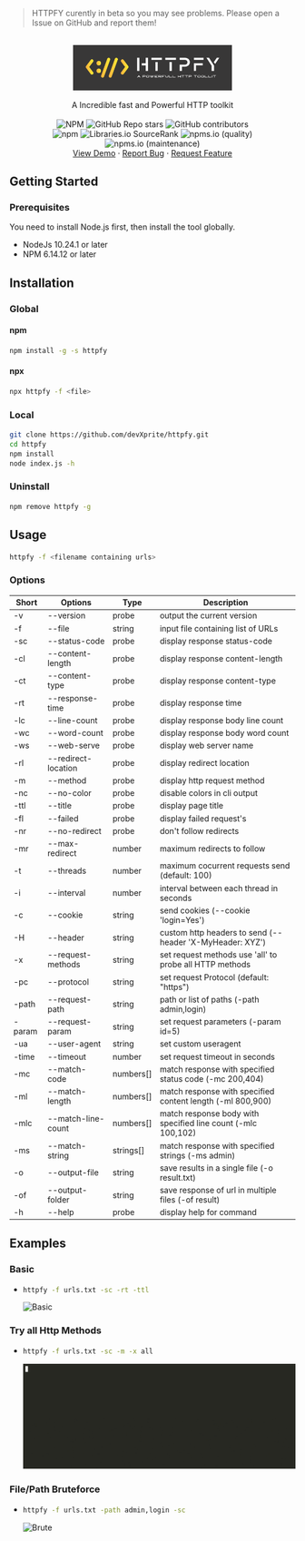 <div id="top"></div>

> HTTPFY curently in beta so you may see problems. Please open a Issue on GitHub and report them!

<br />
<div align="center">
  <a href="https://github.com/devxprite/httpfy">
    <img src="_includes/httpFy_logo.png" alt="Logo" width="280">
  </a>

  <p align="center">
    A Incredible fast and Powerful HTTP toolkit
    <br>
    <br>
    <img alt="NPM" src="https://img.shields.io/npm/l/httpfy">
    <img alt="GitHub Repo stars" src="https://img.shields.io/github/stars/devxprite/httpfy">
    <img alt="GitHub contributors" src="https://img.shields.io/github/contributors-anon/devxprite/httpfy">
    <br>
    <img alt="npm" src="https://img.shields.io/npm/dw/httpfy">
    <img alt="Libraries.io SourceRank" src="https://img.shields.io/librariesio/sourcerank/npm/httpfy">
    <img alt="npms.io (quality)" src="https://img.shields.io/npms-io/quality-score/httpfy">
    <img alt="npms.io (maintenance)" src="https://img.shields.io/npms-io/maintenance-score/httpfy">    
    <!--
    <a href="https://github.com/devxprite/httpfy"><strong>Explore the docs »</strong></a> -->
    <br />
    <a href="https://github.com/devxprite/httpfy">View Demo</a>
    ·
    <a href="https://github.com/devxprite/httpfy/issues">Report Bug</a>
    ·
    <a href="https://github.com/devxprite/httpfy/issues">Request Feature</a>
  </p>
</div>

<!-- GETTING STARTED -->

## Getting Started

### Prerequisites

You need to install Node.js first, then install the tool globally.
- NodeJs 10.24.1 or later
- NPM 6.14.12 or later

## Installation

### Global

#### npm

```bash
npm install -g -s httpfy
```

#### npx

```bash
npx httpfy -f <file>
```

### Local

```bash
git clone https://github.com/devXprite/httpfy.git
cd httpfy
npm install
node index.js -h
```

### Uninstall

```bash
npm remove httpfy -g
```

## Usage


```bash
httpfy -f <filename containing urls>
```

### Options

| Short  | Options             | Type      | Description                                                   |
| ------ | ------------------- | --------- | ------------------------------------------------------------- |
| -v     | --version           | probe     | output the current version                                    |
| -f     | --file              | string    | input file containing list of URLs                            |
| -sc    | --status-code       | probe     | display response status-code                                  |
| -cl    | --content-length    | probe     | display response content-length                               |
| -ct    | --content-type      | probe     | display response content-type                                 |
| -rt    | --response-time     | probe     | display response time                                         |
| -lc    | --line-count        | probe     | display response body line count                              |
| -wc    | --word-count        | probe     | display response body word count                              |
| -ws    | --web-serve         | probe     | display web server name                                       |
| -rl    | --redirect-location | probe     | display redirect location                                     |
| -m     | --method            | probe     | display http request method                                   |
| -nc    | --no-color          | probe     | disable colors in cli output                                  |
| -ttl   | --title             | probe     | display page title                                            |
| -fl    | --failed            | probe     | display failed request's                                      |
| -nr    | --no-redirect       | probe     | don't follow redirects                                        |
| -mr    | --max-redirect      | number    | maximum redirects to follow                                   |
| -t     | --threads           | number    | maximum cocurrent requests send (default: 100)                |
| -i     | --interval          | number    | interval between each thread in seconds                       |
| -c     | --cookie            | string    | send cookies (--cookie 'login=Yes')                           |
| -H     | --header            | string    | custom http headers to send (--header 'X-MyHeader: XYZ')      |
| -x     | --request-methods   | string    | set request methods use 'all' to probe all HTTP methods       |
| -pc    | --protocol          | string    | set request Protocol (default: "https")                       |
| -path  | --request-path      | string    | path or list of paths  (-path admin,login)                    |
| -param | --request-param     | string    | set request parameters  (-param id=5)                         |
| -ua    | --user-agent        | string    | set custom useragent                                          |
| -time  | --timeout           | number    | set request timeout in seconds                                |
| -mc    | --match-code        | numbers[] | match response with specified status code  (-mc 200,404)      |
| -ml    | --match-length      | numbers[] | match response with specified content length  (-ml 800,900)   |
| -mlc   | --match-line-count  | numbers[] | match response body with specified line count  (-mlc 100,102) |
| -ms    | --match-string      | strings[] | match response with specified strings  (-ms admin)            |
| -o     | --output-file       | string    | save results in a single file  (-o result.txt)                |
| -of    | --output-folder     | string    | save response of url in multiple files  (-of result)          |
| -h     | --help              | probe     | display help for command                                      |

## Examples

### Basic

- ```bash
  httpfy -f urls.txt -sc -rt -ttl
  ```
  ![Basic](_includes/example_basic.gif)
### Try all Http Methods

- ```bash
  httpfy -f urls.txt -sc -m -x all
  ```
  ![All](_includes/example_all.gif)

### File/Path Bruteforce

- ```bash
  httpfy -f urls.txt -path admin,login -sc
  ```
  ![Brute](_includes/example_brute.gif)
